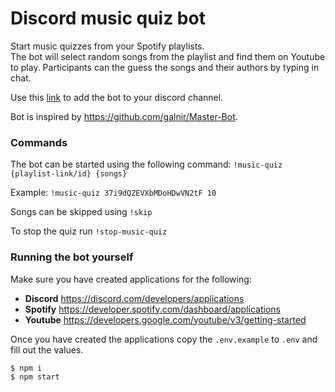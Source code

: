 # Discord music quiz bot

Start music quizzes from your Spotify playlists.  
The bot will select random songs from the playlist and find them on Youtube to play.
Participants can the guess the songs and their authors by typing in chat.

Use this [link](https://discordapp.com/api/oauth2/authorize?client_id=708602255632367616&scope=bot&permissions=3147840) to add the bot to your discord channel.

Bot is inspired by https://github.com/galnir/Master-Bot.

### Commands

The bot can be started using the following command: `!music-quiz {playlist-link/id} {songs}`  

Example: `!music-quiz 37i9dQZEVXbMDoHDwVN2tF 10`

Songs can be skipped using `!skip`

To stop the quiz run `!stop-music-quiz`


### Running the bot yourself

Make sure you have created applications for the following:
* **Discord** https://discord.com/developers/applications
* **Spotify** https://developer.spotify.com/dashboard/applications
* **Youtube** https://developers.google.com/youtube/v3/getting-started

Once you have created the applications copy the `.env.example` to `.env` and fill out the values.

```shell
$ npm i
$ npm start
```
